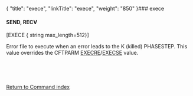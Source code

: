 {
    "title": "exece",
    "linkTitle": "exece",
    "weight": "850"
}### exece

#### SEND, RECV

\[EXECE { string max\_length=512}\]

Error file to execute when an error leads to the K (killed) PHASESTEP. This value overrides the CFTPARM [EXECRE](../execre)/[EXECSE](../execse) value.

 

 

[Return to Command index](../../)

